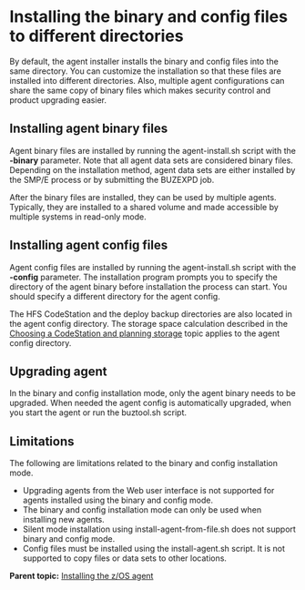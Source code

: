 # Installing the binary and config files to different directories

By default, the agent installer installs the binary and config files into the same directory. You can customize the installation so that these files are installed into different directories. Also, multiple agent configurations can share the same copy of binary files which makes security control and product upgrading easier.

## Installing agent binary files

Agent binary files are installed by running the agent-install.sh script with the **-binary** parameter. Note that all agent data sets are considered binary files. Depending on the installation method, agent data sets are either installed by the SMP/E process or by submitting the BUZEXPD job.

After the binary files are installed, they can be used by multiple agents. Typically, they are installed to a shared volume and made accessible by multiple systems in read-only mode.

## Installing agent config files

Agent config files are installed by running the agent-install.sh script with the **-config** parameter. The installation program prompts you to specify the directory of the agent binary before installation the process can start. You should specify a different directory for the agent config.

The HFS CodeStation and the deploy backup directories are also located in the agent config directory. The storage space calculation described in the [Choosing a CodeStation and planning storage](codestation_choose_plan.md) topic applies to the agent config directory.

## Upgrading agent

In the binary and config installation mode, only the agent binary needs to be upgraded. When needed the agent config is automatically upgraded, when you start the agent or run the buztool.sh script.

## Limitations

The following are limitations related to the binary and config installation mode.

-   Upgrading agents from the Web user interface is not supported for agents installed using the binary and config mode.
-   The binary and config installation mode can only be used when installing new agents.
-   Silent mode installation using install-agent-from-file.sh does not support binary and config mode.
-   Config files must be installed using the install-agent.sh script. It is not supported to copy files or data sets to other locations.

**Parent topic:** [Installing the z/OS agent](../../com.udeploy.install.doc/topics/zos_installing_ov.md)

